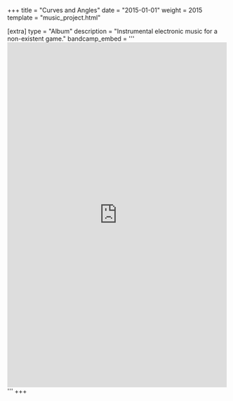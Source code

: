 +++
title = "Curves and Angles"
date = "2015-01-01"
weight = 2015
template = "music_project.html"

[extra]
type = "Album"
description = "Instrumental electronic music for a non-existent game."
bandcamp_embed = '''<iframe style="border: 0; width: 100%; height: 786px; max-width: 500px;" src="https://bandcamp.com/EmbeddedPlayer/album=598309408/size=large/bgcol=ffffff/linkcol=0687f5/transparent=true/" seamless><a href="http://junebash.bandcamp.com/album/curves-and-angles">Curves and Angles by June Bash</a></iframe>'''
+++

